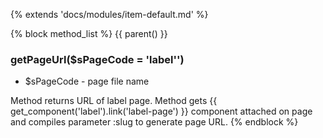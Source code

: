 {% extends 'docs/modules/item-default.md' %}

{% block method_list %}
{{ parent() }}

### getPageUrl($sPageCode = 'label'')
  * $sPageCode - page file name

Method returns URL of label page.
Method gets {{ get_component('label').link('label-page') }} component attached on page and compiles parameter :slug to generate page URL.
{% endblock %}